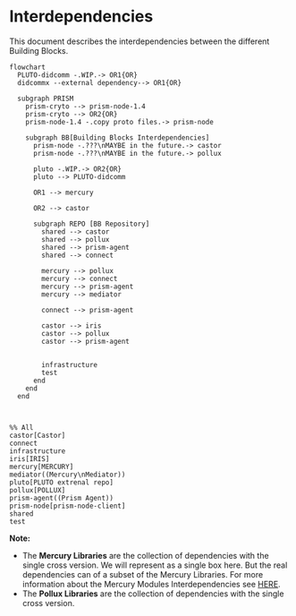 # Interdependencies

This document describes the interdependencies between the different Building Blocks.



```mermaid
flowchart
  PLUTO-didcomm -.WIP.-> OR1{OR} 
  didcommx --external dependency--> OR1{OR} 

  subgraph PRISM
    prism-cryto --> prism-node-1.4
    prism-cryto --> OR2{OR}
    prism-node-1.4 -.copy proto files.-> prism-node

    subgraph BB[Building Blocks Interdependencies]
      prism-node -.???\nMAYBE in the future.-> castor
      prism-node -.???\nMAYBE in the future.-> pollux

      pluto -.WIP.-> OR2{OR}
      pluto --> PLUTO-didcomm

      OR1 --> mercury

      OR2 --> castor

      subgraph REPO [BB Repository]
        shared --> castor
        shared --> pollux
        shared --> prism-agent
        shared --> connect
        
        mercury --> pollux
        mercury --> connect
        mercury --> prism-agent
        mercury --> mediator

        connect --> prism-agent

        castor --> iris
        castor --> pollux
        castor --> prism-agent


        infrastructure
        test
      end
    end
  end

  

%% All 
castor[Castor]
connect
infrastructure
iris[IRIS]
mercury[MERCURY]
mediator((Mercury\nMediator))
pluto[PLUTO extrenal repo]
pollux[POLLUX]
prism-agent((Prism Agent))
prism-node[prism-node-client]
shared
test
```

**Note:**
- The **Mercury Libraries** are the collection of dependencies with the single cross version.
We will represent as a single box here. But the real dependencies can of a subset of the Mercury Libraries.
For more information about the Mercury Modules Interdependencies see [HERE](./mercury/mercury-library/README.md).
- The **Pollux Libraries** are the collection of dependencies with the single cross version.